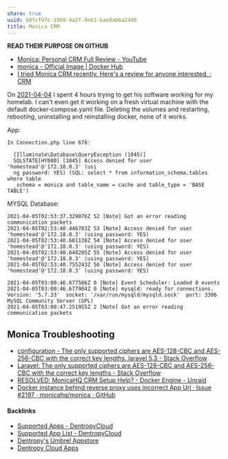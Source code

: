 ```yaml
---
share: true
uuid: b0fcf97c-1900-4a2f-9eb1-bae8ab6a2446
title: Monica CRM
---
```

**READ THEIR PURPOSE ON GITHUB**


* [Monica: Personal CRM Full Review - YouTube](https://www.youtube.com/watch?v=X_203WziBZo)
* [monica - Official Image | Docker Hub](https://hub.docker.com/_/monica)
* [I tried Monica CRM recently. Here's a review for anyone interested. : CRM](https://old.reddit.com/r/CRM/comments/7885hk/i_tried_monica_crm_recently_heres_a_review_for/)

On [2021-04-04](../#root/srO6Twtzf3iV/uzplTIVDZSAw/YoxuESCH9CPJ) I spent 4 hours trying to get his software working for my homelab. I can't even get it working on a fresh virtual machine with the default docker-compose.yaml file. Deleting the volumes and restarting, rebooting, uninstalling and reinstalling docker, none of it works.

App:

    In Connection.php line 678:
                                                                                   
      [Illuminate\Database\QueryException (1045)]                                  
      SQLSTATE[HY000] [1045] Access denied for user 'homestead'@'172.18.0.3' (usi  
      ng password: YES) (SQL: select * from information_schema.tables where table  
      _schema = monica and table_name = cache and table_type = 'BASE TABLE')       

MYSQL Database:

    
    2021-04-05T02:53:37.329076Z 52 [Note] Got an error reading communication packets
    2021-04-05T02:53:40.446783Z 53 [Note] Access denied for user 'homestead'@'172.18.0.3' (using password: YES)
    2021-04-05T02:53:40.601138Z 54 [Note] Access denied for user 'homestead'@'172.18.0.3' (using password: YES)
    2021-04-05T02:53:40.648205Z 55 [Note] Access denied for user 'homestead'@'172.18.0.3' (using password: YES)
    2021-04-05T02:53:40.755243Z 56 [Note] Access denied for user 'homestead'@'172.18.0.3' (using password: YES)

    2021-04-05T03:00:46.677586Z 0 [Note] Event Scheduler: Loaded 0 events
    2021-04-05T03:00:46.677904Z 0 [Note] mysqld: ready for connections.
    Version: '5.7.33'  socket: '/var/run/mysqld/mysqld.sock'  port: 3306  MySQL Community Server (GPL)
    2021-04-05T03:00:47.251955Z 2 [Note] Got an error reading communication packets

Monica Troubleshooting
----------------------

* [configuration - The only supported ciphers are AES-128-CBC and AES-256-CBC with the correct key lengths. laravel 5.3 - Stack Overflow](https://stackoverflow.com/questions/39693312/the-only-supported-ciphers-are-aes-128-cbc-and-aes-256-cbc-with-the-correct-key)
* [Laravel: The only supported ciphers are AES-128-CBC and AES-256-CBC with the correct key lengths - Stack Overflow](https://stackoverflow.com/questions/44619357/laravel-the-only-supported-ciphers-are-aes-128-cbc-and-aes-256-cbc-with-the-cor)
* [RESOLVED: MonicaHQ CRM Setup Help? - Docker Engine - Unraid](https://forums.unraid.net/topic/90947-resolved-monicahq-crm-setup-help/)
* [Docker instance behind reverse proxy uses incorrect App Url · Issue #2197 · monicahq/monica · GitHub](https://github.com/monicahq/monica/issues/2197)

#### Backlinks

* [Supported Apps - DentropyCloud](/41c5d192-2968-43a1-88bf-4f913ebd58e0)
* [Supported App List - DentropyCloud](/f738f680-95a2-46e5-bb4c-57b67687e36a)
* [Dentropy's Umbrel Appstore](/fcc49407-81d6-4576-8eeb-9a3b3c843f75)
* [Dentropy Cloud Apps](/c97c49f2-d064-4987-994b-62b4fdd918b2)